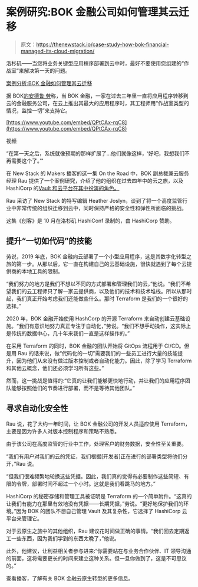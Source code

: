 # 案例研究:BOK 金融公司如何管理其云迁移

> 原文：<https://thenewstack.io/case-study-how-bok-financial-managed-its-cloud-migration/>

洛杉矶——当您将业务关键型应用程序部署到云中时，最好不要使用您组建的“作战室”来解决第一天的问题。

[案例分析:BOK 金融如何管理其云迁移](https://thenewstack.simplecast.com/episodes/case-study-how-bok-financial-managed-its-cloud-migration)

据 BOK[的安德鲁·劳](https://www.linkedin.com/in/andrewrau/)称，当 BOK 金融，一家在过去三年里一直将应用程序转移到云的金融服务公司，在云上推出其最大的应用程序时，其工程师用“作战室类型的情况，监控一切”来支持它。

[https://www.youtube.com/embed/QPtCAx-rqC8](https://www.youtube.com/embed/QPtCAx-rqC8)

视频

“在第一天之后，系统就像预期的那样扩展了…他们就像这样，‘好吧，我想我们不再需要这个了。’"

在 New Stack 的 Makers 播客的这一集 On the Road 中，BOK 副总裁兼云服务经理 Rau 提供了一个案例研究，介绍了他的组织在过去四年中的云之旅，以及 HashiCorp 的[Vault 和云平台在其中扮演的角色。](https://www.hashicorp.com/?utm_content=inline-mention)

Rau 采访了 New Stack 的特写编辑 Heather Joslyn，谈到了将一个高度监管行业中非常传统的组织迁移到云中，同时保持严格的安全性和弹性所面临的挑战。

这集《创客》是 10 月在洛杉矶 HashiConf 录制的，由 HashiCorp 赞助。

## 提升“一切如代码”的技能

劳说，2019 年底，BOK 金融向云部署了一个小型应用程序，这是其数字化转型之旅的第一步。从那以后，它一直在构建自己的云基础设施，很快就遇到了每个云提供商的本地工具的限制。

“我们努力的地方是我们不想以不同的方式部署和管理我们的云，”他说。“我们不希望我们的云工程师只了解一家云提供商，以及他们的技术和技术堆栈。所以从那时起，我们真正开始考虑我们还能做些什么。那时 Terraform 是我们的一个很好的选择。”

2020 年，BOK 金融开始使用 HashCorp 的开源 Terraform 来自动创建云基础设施。“我们有意识地努力真正专注于自动化，”劳说。“我们不想手动操作，这实际上是传统的数据中心，几十年来我们一直是这样操作的。”

在采用 Terraform 的同时，BOK 金融的团队开始将 GitOps 流程用于 CI/CD。但是用 Rau 的话来说，做“代码化的一切”需要我们的一些员工进行大量的技能提升，因为他们从来没有做过版本控制或者自动化能力。因此，除了学习 Terraform 和其他云概念，他们还必须学习所有这些。”

然而，这一挑战是值得的:“它真的让我们能够更快地行动，并让我们的应用程序团队能够按照他们的节奏进行部署，而不是等待其他团队。”

## 寻求自动化安全性

Rau 说，花了大约一年时间，让 BOK 金融公司的开发人员适应使用 Terraform，主要是因为许多人对版本控制程序和策略不熟悉。

由于该公司在高度监管的行业中工作，处理客户的财务数据，安全性至关重要。

“我们有用户对我们的云的凭证，我们根据[开发者]正在进行的部署类型将他们分开，”Rau 说。

“但我们很难频繁地轮换这些凭据。因此，我们真的觉得有必要制作这些简短、有限的令牌，部署时间不超过一个小时。这就是我们看跳马的地方。”

HashiCorp 的秘密存储和管理工具被证明是 Terraform 的一个简单附件。“这真的让我们有能力在那里有效地没有凭据——长期凭据，”劳说。“更好地保护我们的环境。”因为 BOK 的团队不想自己管理 Vault 及其复杂性，它选择了 HashiCorp 云平台来管理它。

对于云原生之旅中的其他组织，Rau 建议花时间做正确的事情。“我们回去定期返工一些东西，因为我们学到的东西太晚了，”他说。

此外，他建议，让利益相关者参与进来:“你需要站在与业务合作伙伴、IT 领导沟通的前面，这将需要更长的时间来建立这种关系。但一旦你做到了，这是不可思议的。”

查看播客，了解有关 BOK 金融云原生转型的更多信息。

<svg xmlns:xlink="http://www.w3.org/1999/xlink" viewBox="0 0 68 31" version="1.1"><title>Group</title> <desc>Created with Sketch.</desc></svg>